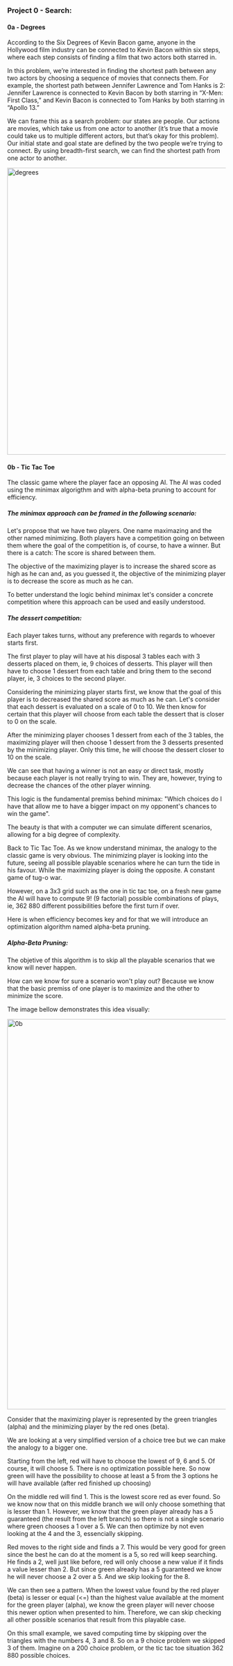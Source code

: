 ### Project 0 - Search:

#### 0a - Degrees
  According to the Six Degrees of Kevin Bacon game, anyone in the Hollywood film industry can be connected to Kevin Bacon within six steps, where each step consists of finding a film that two actors both starred in.
  
  In this problem, we’re interested in finding the shortest path between any two actors by choosing a sequence of movies that connects them. For example, the shortest path between Jennifer Lawrence and Tom Hanks is 2: Jennifer Lawrence is connected to Kevin Bacon by both starring in “X-Men: First Class,” and Kevin Bacon is connected to Tom Hanks by both starring in “Apollo 13.”
  
  We can frame this as a search problem: our states are people. Our actions are movies, which take us from one actor to another (it’s true that a movie could take us to multiple different actors, but that’s okay for this problem). Our initial state and goal state are defined by the two people we’re trying to connect. By using breadth-first search, we can find the shortest path from one actor to another. 


<img width="548" height="660" alt="degrees" src="https://github.com/user-attachments/assets/84067d23-eeb0-4ec6-9b6c-66580496e218" />


#### 0b - Tic Tac Toe
  The classic game where the player face an opposing AI. The AI was coded using the minimax algorigthm and with alpha-beta pruning to account for efficiency.

  ##### The minimax approach can be framed in the following scenario:
  Let's propose that we have two players. One name maximazing and the other named minimizing. Both players have a competition going on between them where the goal of the competition is, of course, to have a winner. But there is a catch: The score is shared between them.
    
  The objective of the maximizing player is to increase the shared score as high as he can and, as you guessed it, the objective of the minimizing player is to decrease the score as much as he can.
    
  To better understand the logic behind minimax let's consider a concrete competition where this approach can be used and easily understood.

  ##### The dessert competition:
  Each player takes turns, without any preference with regards to whoever starts first. 
      
  The first player to play will have at his disposal 3 tables each with 3 desserts placed on them, ie, 9 choices of desserts. This player will then have to choose 1 dessert from each table and bring them to the second player, ie, 3 choices to the second player.
      
  Considering the minimizing player starts first, we know that the goal of this player is to decreased the shared score as much as he can. Let's consider that each dessert is evaluated on a scale of 0 to 10. We then know for certain that this player will choose from each table the dessert that is closer to 0 on the scale.

  After the minimizing player chooses 1 dessert from each of the 3 tables, the maximizing player will then choose 1 dessert from the 3 desserts presented by the minimizing player. Only this time, he will choose the dessert closer to 10 on the scale.

  We can see that having a winner is not an easy or direct task, mostly because each player is not really trying to win. They are, however, trying to decrease the chances of the other player winning.

  This logic is the fundamental premiss behind minimax: "Which choices do I have that allow me to have a bigger impact on my opponent's chances to win the game".

  The beauty is that with a computer we can simulate different scenarios, allowing for a big degree of complexity.

  Back to Tic Tac Toe.
  As we know understand minimax, the analogy to the classic game is very obvious. The minimizing player is looking into the future, seeing all possible playable scenarios where he can turn the tide in his favour. While the maximizing player is doing the opposite. A constant game of tug-o war.

  However, on a 3x3 grid such as the one in tic tac toe, on a fresh new game the AI will have to compute 9! (9 factorial) possible combinations of plays, ie, 362 880 different possibilities before the first turn if over.  

  Here is when efficiency becomes key and for that we will introduce an optimization algorithm named alpha-beta pruning.

  ##### Alpha-Beta Pruning:
  The objetive of this algorithm is to skip all the playable scenarios that we know will never happen.

  How can we know for sure a scenario won't play out? Because we know that the basic premiss of one player is to maximize and the other to minimize the score.

  The image bellow demonstrates this idea visually:

  <img width="1600" height="898" alt="0b" src="https://github.com/user-attachments/assets/04c21627-6b2d-4ad0-b92e-c8a35a524bc4" />

  Consider that the maximizing player is represented by the green triangles (alpha) and the minimizing player by the red ones (beta).

  We are looking at a very simplified version of a choice tree but we can make the analogy to a bigger one.

  Starting from the left, red will have to choose the lowest of 9, 6 and 5. Of course, it will choose 5. There is no optimization possible here. So now green will have the possibility to choose at least a 5 from the 3 options he will have available (after red finished up choosing)

  On the middle red will find 1. This is the lowest score red as ever found. So we know now that on this middle branch we will only choose something that is lesser than 1. However, we know that the green player already has a 5 guaranteed (the result from the left branch) so there is not a single scenario where green chooses a 1 over a 5. We can then optimize by not even looking at the 4 and the 3, essencially skipping.

  Red moves to the right side and finds a 7. This would be very good for green since the best he can do at the moment is a 5, so red will keep searching. He finds a 2, well just like before, red will only choose a new value if it finds a value lesser than 2. But since green already has a 5 guaranteed we know he will never choose a 2 over a 5. And we skip looking for the 8.

  We can then see a pattern. When the lowest value found by the red player (beta) is lesser or equal (<=) than the highest value available at the moment for the green player (alpha), we know the green player will never choose this newer option when presented to him. Therefore, we can skip checking all other possible scenarios that result from this playable case.

  On this small example, we saved computing time by skipping over the triangles with the numbers 4, 3 and 8. So on a 9 choice problem we skipped 3 of them. Imagine on a 200 choice problem, or the tic tac toe situation 362 880 possible choices.

